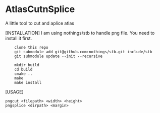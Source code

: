 # AtlasCutnSplice
A little tool to cut and aplice atlas


[INSTALLATION]
    I am using nothings/stb to handle png file.
    You need to install it first.

```
    clone this repo
    git submodule add git@github.com:nothings/stb.git include/stb
    git submodule update --init --recursive
    
    mkdir build
    cd build
    cmake ..
    make
    make install
```

[USAGE]

    pngcut <filepath> <width> <height>
    pngsplice <dirpath> <margin>